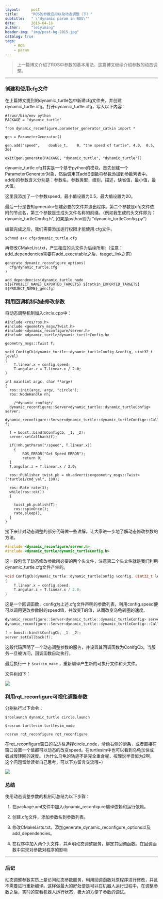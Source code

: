 ```yaml
---
layout:     post
title:      "ROS的参数应用以及动态调整（下）"
subtitle:   " \"dynamic param in ROS\""
date:       2016-04-16
author:     "leiyiming"
header-img: "img/post-bg-2015.jpg"
catalog: true
tags:
    - ROS
    - param
---
```


> 上一篇博文介绍了ROS中参数的基本用法，这篇博文继续介绍参数的动态调整。

---

### 创建和使用cfg文件

在上篇博文提到的dynamic_turtle包中新建cfg文件夹，并创建dynamic_turtle.cfg。打开dynamic_turtle.cfg，写入以下内容：

```
#!/usr/bin/env python
PACKAGE = "dynamic_turtle"

from dynamic_reconfigure.parameter_generator_catkin import *

gen = ParameterGenerator()

gen.add("speed",    double_t,    0, "the speed of turtle", 4.0,  0.5, 20)

exit(gen.generate(PACKAGE, "dynamic_turtle", "dynamic_turtle"))
```

dynamic_turtle.cfg其实是一个基于python的模块，首先创建一个ParameterGenerator对象，然后调用其add()函数将参数添加到参数列表中。add()的参数含义分别是：参数名，参数类型，级别，描述，缺省值，最小值，最大值。

这里我添加了一个参数speed，最小值设置为0.5，最大值设置为20。

最后一行是告知generator创建必要的文件并退出程序。第二个参数是cfg文件依附的节点名，第三个参数是生成头文件名称的前缀。（例如我生成的头文件即为：dynamic_turtleConfig.h", 如果是python则为 "dynamic_turtleConfig.py"）

编辑完成之后，我们需要添加运行权限才能使用.cfg文件。

`$chmod a+x cfg/dynamic_turtle.cfg`

再修改CMakeList.txt，产生相应的头文件为后续所用:（注意：add_dependencies需要在add_executable之后，taeget_link之前）

```
generate_dynamic_reconfigure_options(
  cfg/dynamic_turtle.cfg
)

add_dependencies(dynamic_turtle_node ${${PROJECT_NAME}_EXPORTED_TARGETS} ${catkin_EXPORTED_TARGETS} ${PROJECT_NAME}_gencfg)
```

### 利用回调机制动态修改参数

将动态调整机制加入circle.cpp中：

```
#include <ros/ros.h>
#include <geometry_msgs/Twist.h>
#include <dynamic_reconfigure/server.h>
#include <dynamic_turtle/dynamic_turtleConfig.h>

geometry_msgs::Twist T;

void ConfigCb(dynamic_turtle::dynamic_turtleConfig &config, uint32_t level)
{
	T.linear.x = config.speed;
	T.angular.z = T.linear.x / 2.0;
}

int main(int argc, char **argv)
{
  ros::init(argc, argv, "circle");
  ros::NodeHandle nh;

	/*dynamic config*/
  dynamic_reconfigure::Server<dynamic_turtle::dynamic_turtleConfig> server;
  dynamic_reconfigure::Server<dynamic_turtle::dynamic_turtleConfig>::CallbackType f;

  f = boost::bind(&ConfigCb, _1, _2);
  server.setCallback(f);

  if(!nh.getParam("/speed", T.linear.x))
	{
		ROS_ERROR("Get Speed ERROR");
		return 0;
  }
  T.angular.z = T.linear.x / 2.0;

  ros::Publisher twist_pb = nh.advertise<geometry_msgs::Twist>("turtle1/cmd_vel", 100);

  ros::Rate rate(1);
  while(ros::ok())
  {

    twist_pb.publish(T);
    ros::spinOnce();
    rate.sleep();
  }
}
```

接下来针对动态调整的部分代码做一些讲解，让大家进一步地了解动态修改参数的方法。

```C++
#include <dynamic_reconfigure/server.h>
#include <dynamic_turtle/dynamic_turtleConfig.h>
```

这一段包含了动态修改参数所必要的两个头文件，注意第二个头文件就是我们利用dynamic_turtle.cfg文件产生的。

```C++
void ConfigCb(dynamic_turtle::dynamic_turtleConfig &config, uint32_t level)
{
	T.linear.x = config.speed;
	T.angular.z = T.linear.x / 2.0;
}
```

这是一个回调函数，config为上述.cfg文件声明的参数列表，利用config.speed便可以调用更改参数时的speed值，并改变T的值，从而改变乌龟转圈的速度。

```C++
dynamic_reconfigure::Server<dynamic_turtle::dynamic_turtleConfig> server;
dynamic_reconfigure::Server<dynamic_turtle::dynamic_turtleConfig>::CallbackType f;

f = boost::bind(&ConfigCb, _1, _2);
server.setCallback(f);
```

这段代码声明了一个动态调整参数的服务，并设置其回调函数为ConifgCb。当服务一旦被访问，回调函数自动执行。

最后执行一下 `$catkin_make` ，重新编译产生新的可执行文件和头文件。

文件树如下：

<img src="http://leiyiming.com/img/in-post/post-ros/ros-param/tree2.jpg"/>

### 利用rqt_reconfigure可视化调整参数

分别执行以下命令：

`$roslaunch dynamic_turtle circle.launch`

`$rosrun turtlesim turtlesim_node`

`rosrun rqt_reconfigure rqt_reconfigure`

在rqt_reconfigure窗口的左边栏选择circle_node，滑动右侧的滑条，或者直接在窗口设置一个值都可以动态的改变speed。在turtlesim中也可以看到乌龟加快或者减慢转圈的速度。（为什么乌龟的轨迹不是完全重合呢，按理说半径恒为2啊，这个问题留给读者自己思考，可以下方留言交流哦~）

<img src="http://leiyiming.com/img/in-post/post-ros/ros-param/turtle2.jpg"/>

### 总结

使用动态调整参数的机制可总结为以下步骤：

1. 在package.xml文件中加入dynamic_reconfigure编译依赖和运行依赖。

2. 创建.cfg文件，添加参数名到参数列表。

3. 修改CMakeLists.txt。添加generate_dynamic_reconfigure_options以及add_dependencies。

4. 在程序中加入两个头文件，并声明动态调整服务，绑定其回调函数。在回调函数中实现对参数对程序的影响


---

### 后记
动态调整参数实质上是访问动态参数服务，利用回调函数对原程序进行修改，并且不需要进行重新编译。这样做最大的好处便是可以在机器人运行过程中，在调整参数之后，实时的查看机器人运行状态，极大的方便了参数的调试。
